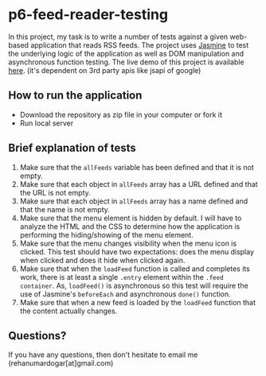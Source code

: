 # p6-feed-reader-testing

In this project, my task is to write a number of tests against a given web-based application that reads RSS feeds. The project uses [Jasmine](https://jasmine.github.io/) to test the underlying logic of the application as well as DOM manipulation and asynchronous function testing. The live demo of this project is available [here](https://rehanumar.github.io/p6-feed-reader-testing/index.html). (it's dependent on 3rd party apis like jsapi of google)

## How to run the application
* Download the repository as zip file in your computer or fork it
* Run local server

## Brief explanation of tests
1. Make sure that the `allFeeds` variable has been defined and that it is not empty.
2. Make sure that each object in `allFeeds` array has a URL defined and that the URL is not empty.
3. Make sure that each object in `allFeeds` array has a name defined and that the name is not empty.
4. Make sure that the menu element is hidden by default. I will have to analyze the HTML and the CSS to determine how the application is performing the hiding/showing of the menu element.
5. Make sure that the menu changes visibility when the menu icon is clicked. This test should have two expectations: does the menu display when clicked and does it hide when clicked again.
6. Make sure that when the `loadFeed` function is called and completes its work, there is at least a single `.entry` element within the `.feed container`. As, `loadFeed()` is asynchronous so this test will require the use of Jasmine's `beforeEach` and asynchronous `done()` function.
7. Make sure that when a new feed is loaded by the `loadFeed` function that the content actually changes.

## Questions?
If you have any questions, then don't hesitate to email me (rehanumardogar[at]gmail.com)
